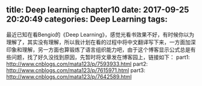 title: Deep learning chapter10
date: 2017-09-25 20:20:49
categories: Deep Learning
tags: 
---
最近已知在看Bengio的《Deep Learning》，感觉光看书效果不好，有时候你以为理解了，其实没有理解，所以我计划在看的过程中将中文翻译写下来，一方面加深印象和理解，另一方面也算锻炼了语言组织能力吧，由于这个博客显示公式总是有些问题，找了好久没找到原因，先暂时将文章发在博客园上，链接如下：
part1: http://www.cnblogs.com/mata123/p/7593933.html
part2: http://www.cnblogs.com/mata123/p/7615971.html
part3: http://www.cnblogs.com/mata123/p/7642589.html
